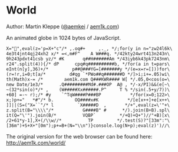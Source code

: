 # World

Author: Martin Kleppe ([@aemkei](https://twitter.com/aemkei) / [aem1k.com](http://aem1k.com))

An animated globe in 1024 bytes of JavaScript.

```
X="",eval(z='p=X+"c"/* ,.oq#+     ,._, */;for(y in n="zw24l6k\
4e3t4jnt4qj24xh2 x/* =<,m#F^    A W###q. */42kty24wrt413n243n\
9h243pdxt41csb yz/* #K       q##H######Am */43iyb6k43pk7243nm\
r24".split(4)){/* dP      cpq#q##########b, */for(a in t=pars\
eInt(n[y],36)+/*         p##@###YG=[#######y */(e=x=r=[]))for\
(r=!r,i=0;t[a/*         d#qg `*PWo##q#######D */]>i;i+=.05)wi\
th(Math)x-= /*        aem1k.com Q###KWR#### W[ */.05,0<cos(o=\
new Date/1e3/*      .Q#########Md#.###OP  A@ , */-x/PI)&&(e[~\
~(32*sin(o)*/* ,    (W#####Xx######.P^     T % */sin(.5+y/7))\
+60] =-~ r);/* #y    `^TqW####P###BP           */for(x=0;122>\
x;)p+="   *#"/* b.        OQ####x#K           */[e[x++]+e[x++\
]]||(S=("X=``"/* l         `X#####D  ,       */+",eval(z=\'"+\
z.split(B="\\\\"/*           G####B" #      */).join(B+B).spl\
it(Q="\'").join(B/*          VQBP`         */+Q)+Q+")//"+B)[x\
/2+61*y-1],X+(/\\w//*          TP         */.test(S)?"[33m":"\
[36m")+S+X+"[0m");p+=B+(N="\\n")}console.log(N+p);eval(z)')//\
```

The original version for the web browser can be found here: http://aem1k.com/world/

